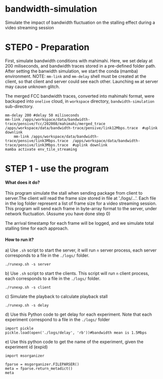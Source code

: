 # bandwidth-simulation
Simulate the impact of bandwidth fluctuation on the stalling effect during a video streaming session


# STEP0 - Preparation
First, simulate bandwidth conditions with mahimahi. Here, we set delay at 200 miliseconds, and bandwidth traces stored in a pre-defined folder path. After setting the banwidth simulation, we start the conda (mamba) environment.
NOTE: `mm-link` and `mm-delay` shell must be created at the client, so that client and server could see each other. Launching `mm` at server may cause unknown glitch.

The merged FCC bandwidth traces, converted into mahimahi format, were backuped into `onelive` cloud, in `workspace` directory, `bandwidth-simulation` sub-directory.

```
mm-delay 200 #delay 50 miliseconds
mm-link /apps/workspace/data/bandwidth-trace/pensive/fcc/202008/mahimahi/merged_trace  /apps/workspace/data/bandwidth-trace/pensive/link12Mbps.trace  #uplink downlink
    mm-link /apps/workspace/data/bandwidth-trace/pensive/link3Mbps.trace  /apps/workspace/data/bandwidth-trace/pensive/link3Mbps.trace  #uplink downlink
mamba activate env_tile_streaming
```
# STEP 1 - use the program

#### What does it do?
This program simulate the stall when sending package from client to server.The client will read the frame size stored in file at './logs/...'. Each file in the log folder represent a list of frame size for a video streaming session. This program will send each frame in byte-array format to the server, under network fluctuation. (Assume you have done step 0)

The arrival timestamp for each frame will be logged, and we simulate total stalling time for each approach.

#### How to run it?
a) Use `.sh` script to start the server, it will run `n` server process, each server corresponds to a file in the `./logs/` folder.
```
./runexp.sh -s server
```
b) Use `.sh` script to start the clients. This script will run `n` client process, each corresponds to a file in the `./logs/` folder.
```
./runexp.sh -s client
```
c) Simulate the playback to calculate playback stall
```
./runexp.sh -s delay
```

d) Use this Python code to get delay for each experiment. Note that each experiment correspond to a file in the `./logs/` folder
```
import pickle
pickle.load(open('./logs/delay', 'rb'))#bandwidth mean is 1.5Mbps
```

e) Use this python code to get the name of the experiment, given the experiment id (expid)
```
import msorganizer

fparse = msgorganizer.FILEPARSER()
meta = fparse.return_metadict()         
meta
```
